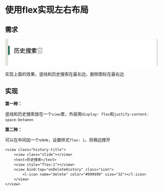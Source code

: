 # 使用flex实现左右布局

## 需求

![Image text](../.vuepress/public/cssNotes/07/01.png)

实现上面的效果，竖线和历史搜索在最左边，删除图标在最右边

## 实现

**第一种：**

竖线和历史搜索放在一个`view`里，外层用`display: flex`和`justify-content: space-between`

**第二种：**

可以在中间加一个view，设置样式`flex: 1`，将俩边撑开

```wxml
<view class="history-title">
    <view class="slide"></view>
    <text>历史搜索</text>
    <view style="flex:1"></view>
    <view bind:tap="onDeleteHistory" class="icon">
        <l-icon name="delete" color="#999999" size="32"></l-icon>
    </view>
</view>
```

